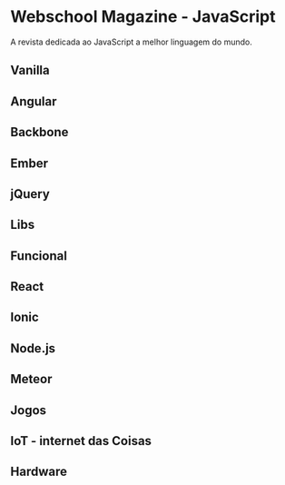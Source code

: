 # Webschool Magazine - JavaScript
A revista dedicada ao JavaScript a melhor linguagem do mundo.

## Vanilla

## Angular

## Backbone

## Ember

## jQuery

## Libs

## Funcional

## React

## Ionic

## Node.js

## Meteor

## Jogos

## IoT - internet das Coisas

## Hardware
